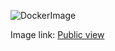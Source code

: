 ![DockerImage](https://user-images.githubusercontent.com/58173938/196461397-b2b00aa4-6dfd-4a43-80e1-4d0f7afb7ae8.png)

Image link: [Public view](https://hub.docker.com/r/mynameismohan/golang-app-readconfig/tags)
